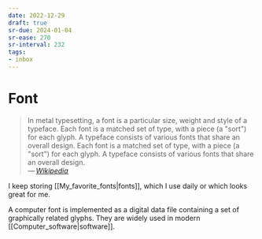 ```yaml
---
date: 2022-12-29
draft: true
sr-due: 2024-01-04
sr-ease: 270
sr-interval: 232
tags:
- inbox
---
```


# Font

> In metal typesetting, a font is a particular size, weight and style of a
> typeface. Each font is a matched set of type, with a piece (a "sort") for each
> glyph. A typeface consists of various fonts that share an overall design. Each
> font is a matched set of type, with a piece (a "sort") for each glyph. A
> typeface consists of various fonts that share an overall design.\
> — <cite>[Wikipedia](https://en.wikipedia.org/wiki/Font)</cite>

I keep storing [[My_favorite_fonts|fonts]], which I use daily or which looks
great for me.

A computer font is implemented as a digital data file containing a set of
graphically related glyphs. They are widely used in modern
[[Computer_software|software]].